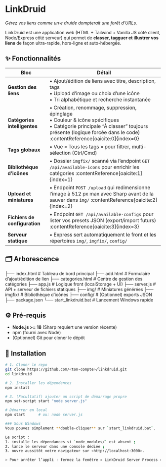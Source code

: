 # LinkDruid

_Gérez vos liens comme un·e druide dompterait une forêt d’URLs._

LinkDruid est une application web (HTML + Tailwind + Vanilla JS côté client, Node/Express côté serveur) qui permet de **classer, tagguer et illustrer vos liens** de façon ultra-rapide, hors-ligne et auto-hébergée.

## ✨ Fonctionnalités

| Bloc | Détail |
|------|--------|
| **Gestion des liens** | • Ajout/édition de liens avec titre, description, tags <br/> • Upload d’image ou choix d’une icône <br/> • Tri alphabétique et recherche instantanée |
| **Catégories intelligentes** | • Création, renommage, suppression, épinglage <br/> • Couleur & icône spécifiques <br/> • Catégorie principale “À classer” toujours présente (logique forcée dans le code) :contentReference[oaicite:0]{index=0} |
| **Tags globaux** | • Vue « Tous les tags » pour filtrer, multi-sélection (Ctrl/Cmd) |
| **Bibliothèque d’icônes** | • Dossier `imgfix/` scanné via l’endpoint `GET /api/available-icons` pour enrichir les catégories :contentReference[oaicite:1]{index=1} |
| **Upload et miniatures** | • Endpoint `POST /upload` qui redimensionne l’image à 512 px max avec Sharp avant de la sauver dans `img/` :contentReference[oaicite:2]{index=2} |
| **Fichiers de configuration** | • Endpoint `GET /api/available-configs` pour lister vos presets JSON (export/import futurs) :contentReference[oaicite:3]{index=3} |
| **Serveur statique** | • Express sert automatiquement le front et les répertoires `img/`, `imgfix/`, `config/` |

## 🗂 Arborescence
├── index.html # Tableau de bord principal
├── add.html # Formulaire d’ajout/édition de lien
├── categories.html # Centre de gestion des catégories
├── app.js # Logique front (localStorage + UI)
├── server.js # API + serveur de fichiers statiques
├── img/ # Miniatures générées
├── imgfix/ # Bibliothèque d’icônes
├── config/ # (Optionnel) exports JSON
├── package.json
└── start_linkdruid.bat # Lancement Windows rapide


## ⚙️ Pré-requis

* **Node.js >= 18** (Sharp requiert une version récente)
* npm (fourni avec Node)
* (Optionnel) Git pour cloner le dépôt

## 🚀 Installation

```bash
# 1. Cloner le repo
git clone https://github.com/<ton-compte>/linkdruid.git
cd linkdruid

# 2. Installer les dépendances
npm install

# 3. (Facultatif) ajouter un script de démarrage propre
npm set-script start "node server.js"

# Démarrer en local
npm start      # ou: node server.js

### Sous Windows
Vous pouvez simplement **double-cliquer** sur `start_linkdruid.bat`.

Le script :
1. installe les dépendances si `node_modules/` est absent ;
2. lance le serveur dans une console dédiée ;
3. ouvre aussitôt votre navigateur sur <http://localhost:3000>.

> Pour arrêter l’appli : fermez la fenêtre « LinkDruid Server Process ».



